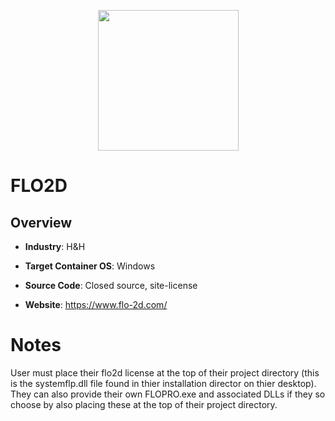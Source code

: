 <p align="center">
  <img src="https://github.com/GoHypernet/Galileo-Mission-Frameworks/blob/flo2d/flo2d_logo.jpg" width="225">
</p>

# FLO2D
## Overview
- **Industry**: H&H

- **Target Container OS**: Windows 

- **Source Code**: Closed source, site-license 

- **Website**: https://www.flo-2d.com/

# Notes
User must place their flo2d license at the top of their project directory (this is the systemflp.dll file found in thier installation director on thier desktop). They can also provide their own FLOPRO.exe and associated DLLs if they so choose by also placing these at the top of their project directory. 
